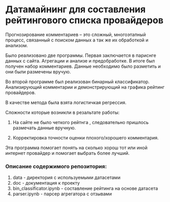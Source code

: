 # Датамайнинг для составления рейтингового списка провайдеров

Прогнозирование комментариев – это сложный, многоэтапный процесс, связанный с поиском данных а так же их обработкой и анализом.


Было реализовано две программы. Первая заключается в париснге данных с сайта. Агрегации и анализе и предобработке.
В итоге был получен набор комментариев. Данные необходимо было разметить и они были размечены вручую.

Во второй программе был реализован бинарный классификатор. Анализирующий комментарии и демонстрирующий на графика рейтинг провайдеров.

В качестве метода была взята логистичкая регрессия.

Сложности которые возникли в резальтате работы:

1) На сайте не было четкого рейтнга , следовательно пришлось размечать данные вручную.

2) Корректировка точности оценки плохого/хорошего комментария.


Эта программа помогает понять на сколько хорош тот или иной интернет провайдер и помогает выбрать более лучший.

### Описание содержимого репозитория:
1. data - директория с используемыми датасетами
2. doc - документация к проекту
3. bin_classificator.ipynb - составление рейтинга на основе датасета
4. parser.ipynb - парсер агрегатора с отзывами
